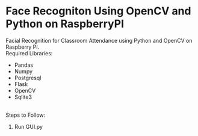 # Face Recogniton Using OpenCV and Python on RaspberryPI
Facial Recognition for Classroom Attendance using Python and OpenCV on Raspberry PI.
<br>Required Libraries:<ul><li>Pandas</li><li>Numpy</li><li>Postgresql</li><li>Flask</li><li>OpenCV</li><li>Sqlite3</li></ul>
 <br>Steps to Follow:<ol><li>Run GUI.py</li></ol>
